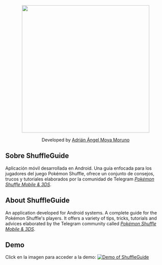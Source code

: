 <div align="center">
    <a href="https://www.youtube.com/watch?v=JDCQ1nHfo5E"><img width="400" src="https://www.driangel.com/img/shuffleguide.png"></img></a>
</div>
<p align="center">
    Developed by <a href="https://www.driangel.com">Adrián Ángel Moya Moruno</a>
</p>

## Sobre ShuffleGuide

Aplicación móvil desarrollada en Android. Una guía enfocada para los jugadores del juego Pokémon Shuffle, ofrece un conjunto de consejos, trucos y tutoriales elaborados por la comunidad de Telegram <a class="links" target="_blank" href="https://t.me/shufflepokemon"><i>Pokémon Shuffle Mobile & 3DS</i></a>.

## About ShuffleGuide

An application developed for Android systems. A complete guide for the Pokémon Shuffle's players. It offers a variety of tips, tricks, tutorials and advices elaborated by the Telegram community called <a class="links" target="_blank" href="https://t.me/shufflepokemon"><i>Pokémon Shuffle Mobile & 3DS</i></a>.

## Demo

Click en la imagen para acceder a la demo:
[![Demo of ShuffleGuide](https://www.driangel.com/img/shuffleguide.png)](https://www.youtube.com/watch?v=JDCQ1nHfo5E "Pokemon Shuffle Guide v0.2 for Android")


